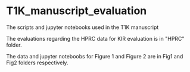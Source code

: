 # T1K_manuscript_evaluation
The scripts and jupyter notebooks used in the T1K manuscript

The evaluations regarding the HPRC data for KIR evaluation is in "HPRC" folder.

The data and jupyter noteboobs for Figure 1 and Figure 2 are in Fig1 and Fig2 folders respectively.
